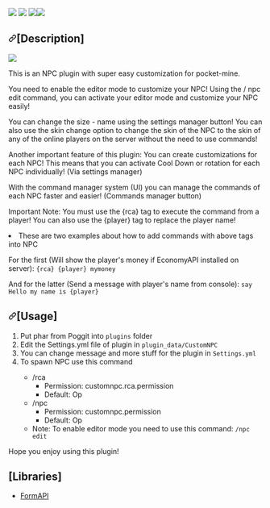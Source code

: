 [![](https://poggit.pmmp.io/shield.state/CustomNPC)](https://poggit.pmmp.io/p/CustomNPC)
<a href="https://poggit.pmmp.io/p/CustomNPC"><img src="https://poggit.pmmp.io/shield.state/CustomNPC"></a>
[![](https://poggit.pmmp.io/shield.api/CustomNPC)](https://poggit.pmmp.io/p/CustomNPC)<a href="https://poggit.pmmp.io/p/CustomNPC"><img src="https://poggit.pmmp.io/shield.api/CustomNPC"></a>
<h2><a id="user-content-description" class="anchor" aria-hidden="true" href="#description"><svg class="octicon octicon-link" viewBox="0 0 16 16" version="1.1" width="16" height="16" aria-hidden="true"><path fill-rule="evenodd" d="M7.775 3.275a.75.75 0 001.06 1.06l1.25-1.25a2 2 0 112.83 2.83l-2.5 2.5a2 2 0 01-2.83 0 .75.75 0 00-1.06 1.06 3.5 3.5 0 004.95 0l2.5-2.5a3.5 3.5 0 00-4.95-4.95l-1.25 1.25zm-4.69 9.64a2 2 0 010-2.83l2.5-2.5a2 2 0 012.83 0 .75.75 0 001.06-1.06 3.5 3.5 0 00-4.95 0l-2.5 2.5a3.5 3.5 0 004.95 4.95l1.25-1.25a.75.75 0 00-1.06-1.06l-1.25 1.25a2 2 0 01-2.83 0z"></path></svg></a>[Description]</h2>
<img src="https://github.com/HighestDreams/CustomNPC/blob/main/Menu.png">
<p>This is an NPC plugin with super easy customization for pocket-mine.</p>
<p>You need to enable the editor mode to customize your NPC! Using the / npc edit command, you can activate your editor mode and customize your NPC easily!</p>
<p>You can change the size - name using the settings manager button! You can also use the skin change option to change the skin of the NPC to the skin of any of the online players on the server without the need to use commands!</p>
<p>Another important feature of this plugin: You can create customizations for each NPC! This means that you can activate Cool Down or  rotation for each NPC individually! (Via settings manager)</p>
<p>With the command manager system (UI) you can manage the commands of each NPC faster and easier! (Commands manager button)</p>
<p>Important Note: You must use the {rca} tag to execute the command from a player! You can also use the {player} tag to replace the player name!

  <li>
    These are two examples about how to add commands with above tags into NPC
  </li>
  
For the first (Will show the player's money if EconomyAPI installed on server):
  <code>{rca} {player} mymoney</code>

And for the latter (Send a message with player's name from console):
  <code>say Hello my name is {player}</code></p>
<h2><a id="user-content-usage" class="anchor" aria-hidden="true" href="#usage"><svg class="octicon octicon-link" viewBox="0 0 16 16" version="1.1" width="16" height="16" aria-hidden="true"><path fill-rule="evenodd" d="M7.775 3.275a.75.75 0 001.06 1.06l1.25-1.25a2 2 0 112.83 2.83l-2.5 2.5a2 2 0 01-2.83 0 .75.75 0 00-1.06 1.06 3.5 3.5 0 004.95 0l2.5-2.5a3.5 3.5 0 00-4.95-4.95l-1.25 1.25zm-4.69 9.64a2 2 0 010-2.83l2.5-2.5a2 2 0 012.83 0 .75.75 0 001.06-1.06 3.5 3.5 0 00-4.95 0l-2.5 2.5a3.5 3.5 0 004.95 4.95l1.25-1.25a.75.75 0 00-1.06-1.06l-1.25 1.25a2 2 0 01-2.83 0z"></path></svg></a>[Usage]</h2>
<ol>
<li>Put phar from Poggit into <code>plugins</code> folder</li>
<li>Edit the Settings.yml file of plugin in <code>plugin_data/CustomNPC</code></li>
  <li>You can change message and more stuff for the plugin in <code>Settings.yml</code></li>
  <li>To spawn NPC use this command</li>
<ul>
  <li>/rca
  <ul>
    <li>Permission: customnpc.rca.permission</li>
    <li>Default: Op</li>
  </ul>
    <li>/npc
  <ul>
    <li>Permission: customnpc.permission</li>
    <li>Default: Op</li>
  </ul>
  <li>
    Note: To enable editor mode you need to use this command: <code>/npc edit</code>
  </li>
</li>
</ul>
</li>
</ol>
<p>Hope you enjoy using this plugin!<p>
<h2>[Libraries]</h2>
<il>
<ul>
<li><a href="https://github.com/jojoe77777/FormAPI/">FormAPI</a></li>
</ul>
</li>
</ol>
